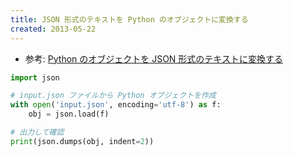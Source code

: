 ```yaml
---
title: JSON 形式のテキストを Python のオブジェクトに変換する
created: 2013-05-22
---
```


* 参考: [Python のオブジェクトを JSON 形式のテキストに変換する](./python-to-json.html)

```python
import json

# input.json ファイルから Python オブジェクトを作成
with open('input.json', encoding='utf-8') as f:
    obj = json.load(f)

# 出力して確認
print(json.dumps(obj, indent=2))
```

